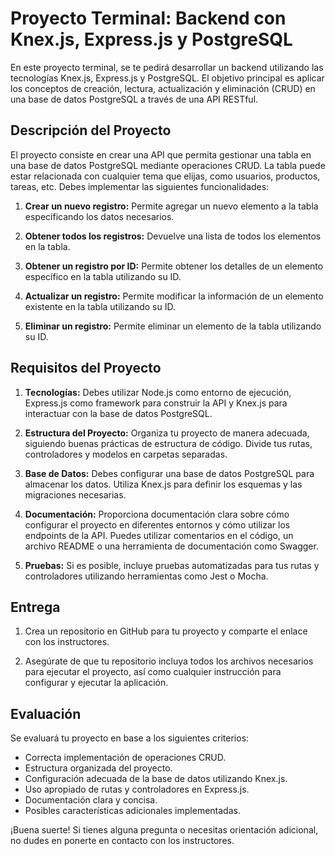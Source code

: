 # Proyecto Terminal: Backend con Knex.js, Express.js y PostgreSQL

En este proyecto terminal, se te pedirá desarrollar un backend utilizando las tecnologías Knex.js, Express.js y PostgreSQL. El objetivo principal es aplicar los conceptos de creación, lectura, actualización y eliminación (CRUD) en una base de datos PostgreSQL a través de una API RESTful.

## Descripción del Proyecto

El proyecto consiste en crear una API que permita gestionar una tabla en una base de datos PostgreSQL mediante operaciones CRUD. La tabla puede estar relacionada con cualquier tema que elijas, como usuarios, productos, tareas, etc. Debes implementar las siguientes funcionalidades:

1. **Crear un nuevo registro:** Permite agregar un nuevo elemento a la tabla especificando los datos necesarios.

2. **Obtener todos los registros:** Devuelve una lista de todos los elementos en la tabla.

3. **Obtener un registro por ID:** Permite obtener los detalles de un elemento específico en la tabla utilizando su ID.

4. **Actualizar un registro:** Permite modificar la información de un elemento existente en la tabla utilizando su ID.

5. **Eliminar un registro:** Permite eliminar un elemento de la tabla utilizando su ID.

## Requisitos del Proyecto

1. **Tecnologías:** Debes utilizar Node.js como entorno de ejecución, Express.js como framework para construir la API y Knex.js para interactuar con la base de datos PostgreSQL.

2. **Estructura del Proyecto:** Organiza tu proyecto de manera adecuada, siguiendo buenas prácticas de estructura de código. Divide tus rutas, controladores y modelos en carpetas separadas.

3. **Base de Datos:** Debes configurar una base de datos PostgreSQL para almacenar los datos. Utiliza Knex.js para definir los esquemas y las migraciones necesarias.

4. **Documentación:** Proporciona documentación clara sobre cómo configurar el proyecto en diferentes entornos y cómo utilizar los endpoints de la API. Puedes utilizar comentarios en el código, un archivo README o una herramienta de documentación como Swagger.

5. **Pruebas:** Si es posible, incluye pruebas automatizadas para tus rutas y controladores utilizando herramientas como Jest o Mocha.

## Entrega

1. Crea un repositorio en GitHub para tu proyecto y comparte el enlace con los instructores.

2. Asegúrate de que tu repositorio incluya todos los archivos necesarios para ejecutar el proyecto, así como cualquier instrucción para configurar y ejecutar la aplicación.

## Evaluación

Se evaluará tu proyecto en base a los siguientes criterios:

- Correcta implementación de operaciones CRUD.
- Estructura organizada del proyecto.
- Configuración adecuada de la base de datos utilizando Knex.js.
- Uso apropiado de rutas y controladores en Express.js.
- Documentación clara y concisa.
- Posibles características adicionales implementadas.

¡Buena suerte! Si tienes alguna pregunta o necesitas orientación adicional, no dudes en ponerte en contacto con los instructores.
